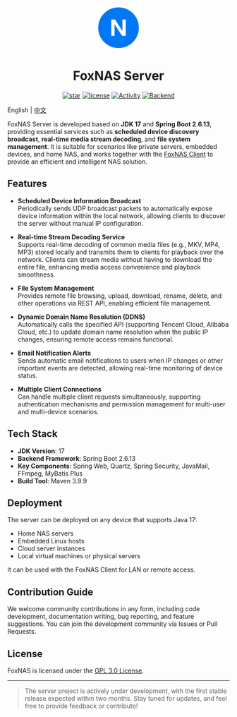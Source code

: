 <p align="center"><img src="./icon.png" width="100" height="100"></p>
<h1 align="center">FoxNAS Server</h1>

<div align="center">

[![star](https://img.shields.io/github/stars/ProgramCX/FoxNAServer?logo=github&style=round-square)](https://github.com/ProgramCX/flow_im_app/stargazers)  [![license](https://img.shields.io/github/license/ProgramCX/FoxNAServer?style=round-square&logo=github)](https://github.com/ProgramCX/flow_im_app/blob/main/LICENSE)  [![Activity](https://img.shields.io/github/last-commit/ProgramCX/FoxNAServer?style=round-square&logo=github)](#)  [![Backend](https://img.shields.io/badge/Backend-SpringBoot%202.6.13-brightgreen.svg?style=round-square&logo=spring)](#)

</div>

>

English | [中文](README-zh.md)

FoxNAS Server is developed based on **JDK 17** and **Spring Boot 2.6.13**, providing essential services such as **scheduled device discovery broadcast**, **real-time media stream decoding**, and **file system management**. It is suitable for scenarios like private servers, embedded devices, and home NAS, and works together with the [FoxNAS Client](https://github.com/ProgramCX/FoxNAS) to provide an efficient and intelligent NAS solution.

## Features

- **Scheduled Device Information Broadcast**  
  Periodically sends UDP broadcast packets to automatically expose device information within the local network, allowing clients to discover the server without manual IP configuration.

- **Real-time Stream Decoding Service**  
  Supports real-time decoding of common media files (e.g., MKV, MP4, MP3) stored locally and transmits them to clients for playback over the network. Clients can stream media without having to download the entire file, enhancing media access convenience and playback smoothness.

- **File System Management**  
  Provides remote file browsing, upload, download, rename, delete, and other operations via REST API, enabling efficient file management.

- **Dynamic Domain Name Resolution (DDNS)**  
  Automatically calls the specified API (supporting Tencent Cloud, Alibaba Cloud, etc.) to update domain name resolution when the public IP changes, ensuring remote access remains functional.

- **Email Notification Alerts**  
  Sends automatic email notifications to users when IP changes or other important events are detected, allowing real-time monitoring of device status.

- **Multiple Client Connections**  
  Can handle multiple client requests simultaneously, supporting authentication mechanisms and permission management for multi-user and multi-device scenarios.

## Tech Stack

- **JDK Version**: 17  
- **Backend Framework**: Spring Boot 2.6.13  
- **Key Components**: Spring Web, Quartz, Spring Security, JavaMail, FFmpeg, MyBatis Plus  
- **Build Tool**: Maven 3.9.9

## Deployment

The server can be deployed on any device that supports Java 17:

- Home NAS servers  
- Embedded Linux hosts  
- Cloud server instances  
- Local virtual machines or physical servers

It can be used with the FoxNAS Client for LAN or remote access.

## Contribution Guide

We welcome community contributions in any form, including code development, documentation writing, bug reporting, and feature suggestions. You can join the development community via Issues or Pull Requests.

## License

FoxNAS is licensed under the [GPL 3.0 License](LICENSE).

---

> The server project is actively under development, with the first stable release expected within two months. Stay tuned for updates, and feel free to provide feedback or contribute!

